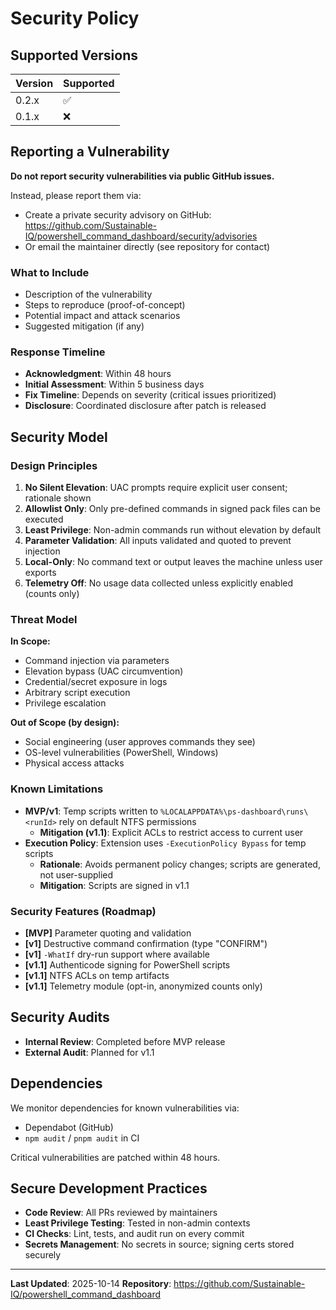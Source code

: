 # Security Policy

## Supported Versions

| Version | Supported          |
| ------- | ------------------ |
| 0.2.x   | :white_check_mark: |
| 0.1.x   | :x:                |

## Reporting a Vulnerability

**Do not report security vulnerabilities via public GitHub issues.**

Instead, please report them via:
- Create a private security advisory on GitHub: https://github.com/Sustainable-IQ/powershell_command_dashboard/security/advisories
- Or email the maintainer directly (see repository for contact)

### What to Include

- Description of the vulnerability
- Steps to reproduce (proof-of-concept)
- Potential impact and attack scenarios
- Suggested mitigation (if any)

### Response Timeline

- **Acknowledgment**: Within 48 hours
- **Initial Assessment**: Within 5 business days
- **Fix Timeline**: Depends on severity (critical issues prioritized)
- **Disclosure**: Coordinated disclosure after patch is released

## Security Model

### Design Principles

1. **No Silent Elevation**: UAC prompts require explicit user consent; rationale shown
2. **Allowlist Only**: Only pre-defined commands in signed pack files can be executed
3. **Least Privilege**: Non-admin commands run without elevation by default
4. **Parameter Validation**: All inputs validated and quoted to prevent injection
5. **Local-Only**: No command text or output leaves the machine unless user exports
6. **Telemetry Off**: No usage data collected unless explicitly enabled (counts only)

### Threat Model

**In Scope:**
- Command injection via parameters
- Elevation bypass (UAC circumvention)
- Credential/secret exposure in logs
- Arbitrary script execution
- Privilege escalation

**Out of Scope (by design):**
- Social engineering (user approves commands they see)
- OS-level vulnerabilities (PowerShell, Windows)
- Physical access attacks

### Known Limitations

- **MVP/v1**: Temp scripts written to `%LOCALAPPDATA%\ps-dashboard\runs\<runId>` rely on default NTFS permissions
  - **Mitigation (v1.1)**: Explicit ACLs to restrict access to current user
- **Execution Policy**: Extension uses `-ExecutionPolicy Bypass` for temp scripts
  - **Rationale**: Avoids permanent policy changes; scripts are generated, not user-supplied
  - **Mitigation**: Scripts are signed in v1.1

### Security Features (Roadmap)

- **[MVP]** Parameter quoting and validation
- **[v1]** Destructive command confirmation (type "CONFIRM")
- **[v1]** `-WhatIf` dry-run support where available
- **[v1.1]** Authenticode signing for PowerShell scripts
- **[v1.1]** NTFS ACLs on temp artifacts
- **[v1.1]** Telemetry module (opt-in, anonymized counts only)

## Security Audits

- **Internal Review**: Completed before MVP release
- **External Audit**: Planned for v1.1

## Dependencies

We monitor dependencies for known vulnerabilities via:
- Dependabot (GitHub)
- `npm audit` / `pnpm audit` in CI

Critical vulnerabilities are patched within 48 hours.

## Secure Development Practices

- **Code Review**: All PRs reviewed by maintainers
- **Least Privilege Testing**: Tested in non-admin contexts
- **CI Checks**: Lint, tests, and audit run on every commit
- **Secrets Management**: No secrets in source; signing certs stored securely

---

**Last Updated**: 2025-10-14
**Repository**: https://github.com/Sustainable-IQ/powershell_command_dashboard
